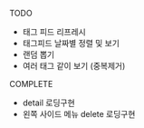 TODO
- 태그 피드 리프레시
- 태그피드 날짜별 정렬 및 보기
- 랜덤 뽑기
- 여러 태그 같이 보기 (중복제거)

COMPLETE
- detail 로딩구현 
- 왼쪽 사이드 메뉴 delete 로딩구현
